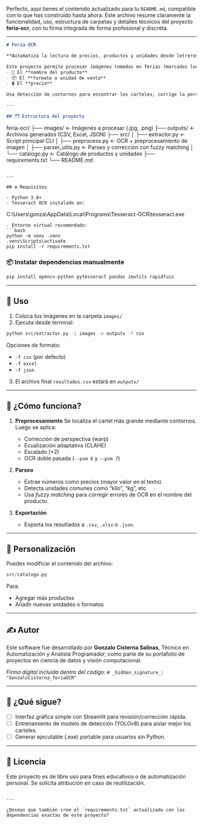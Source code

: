 Perfecto, aquí tienes el contenido actualizado para tu `README.md`, compatible con lo que has construido hasta ahora. Este archivo resume claramente la funcionalidad, uso, estructura de carpetas y detalles técnicos del proyecto **feria-ocr**, con tu firma integrada de forma profesional y discreta.

---

```markdown
# Feria OCR

**Automatiza la lectura de precios, productos y unidades desde letreros fotográficos en ferias libres.**

Este proyecto permite procesar imágenes tomadas en ferias (mercados locales) y extraer automáticamente:
- 📌 El **nombre del producto**
- 📦 El **formato o unidad de venta**
- 💲 El **precio**

Usa detección de contornos para encontrar los carteles, corrige la perspectiva, aplica OCR (con Tesseract) y normaliza los datos usando fuzzy matching contra catálogos predefinidos.

---

## 🗂 Estructura del proyecto

```

feria-ocr/
├── images/              ← Imágenes a procesar (.jpg, .png)
├── outputs/             ← Archivos generados (CSV, Excel, JSON)
├── src/
│   ├── extractor.py         ← Script principal CLI
│   ├── preprocess.py        ← OCR + preprocesamiento de imagen
│   ├── parser\_utils.py      ← Parseo y corrección con fuzzy matching
│   └── catalogo.py          ← Catálogo de productos y unidades
├── requirements.txt
└── README.md

```

---

## ⚙ Requisitos

- Python 3.8+
- Tesseract OCR instalado en:
```

C:\Users\gonza\AppData\Local\Programs\Tesseract-OCR\tesseract.exe

````
- Entorno virtual recomendado:
```bash
python -m venv .venv
.venv\Scripts\activate
pip install -r requirements.txt
````

### 📦 Instalar dependencias manualmente

```bash
pip install opencv-python pytesseract pandas imutils rapidfuzz
```

---

## 🚀 Uso

1. Coloca tus imágenes en la carpeta `images/`
2. Ejecuta desde terminal:

```bash
python src/extractor.py -i images -o outputs -f csv
```

Opciones de formato:

* `-f csv` (por defecto)
* `-f excel`
* `-f json`

3. El archivo final `resultados.csv` estará en `outputs/`

---

## 🧠 ¿Cómo funciona?

1. **Preprocesamiento**
   Se localiza el cartel más grande mediante contornos. Luego se aplica:

   * Corrección de perspectiva (warp)
   * Ecualización adaptativa (CLAHE)
   * Escalado (×2)
   * OCR doble pasada (`--psm 6` y `--psm 7`)

2. **Parseo**

   * Extrae números como precios (mayor valor en el texto).
   * Detecta unidades comunes como “kilo”, “kg”, etc.
   * Usa *fuzzy matching* para corregir errores de OCR en el nombre del producto.

3. **Exportación**

   * Exporta los resultados a `.csv`, `.xlsx` o `.json`.

---

## 🔧 Personalización

Puedes modificar el contenido del archivo:

```python
src/catalogo.py
```

Para:

* Agregar más productos
* Añadir nuevas unidades o formatos

---

## ✍ Autor

Este software fue desarrollado por **Gonzalo Cisterna Salinas**, Técnico en Automatización y Analista Programador, como parte de su portafolio de proyectos en ciencia de datos y visión computacional.

*Firma digital incluida dentro del código:*
`# _hidden_signature_: "GonzaloCisterna_feriaOCR"`

---

## 🧪 ¿Qué sigue?

* [ ] Interfaz gráfica simple con Streamlit para revisión/corrección rápida.
* [ ] Entrenamiento de modelo de detección (YOLOv8) para aislar mejor los carteles.
* [ ] Generar ejecutable (.exe) portable para usuarios sin Python.

---

## 📄 Licencia

Este proyecto es de libre uso para fines educativos o de automatización personal. Se solicita atribución en caso de reutilización.

```

---

¿Deseas que también cree el `requirements.txt` actualizado con las dependencias exactas de este proyecto?
```
